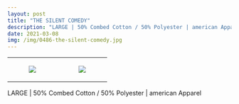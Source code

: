 ```yaml
---
layout: post
title: "THE SILENT COMEDY"
description: "LARGE | 50% Combed Cotton / 50% Polyester | american Apparel"
date: 2021-03-08
img: /img/0486-the-silent-comedy.jpg
---
```




<table style="width:100%;"><tr><td style="vertical-align:top;">
      <figure class="tmblr-full" data-orig-height="2048" data-orig-width="1365" data-orig-src="https://concertshirts.netlify.app/shirts/0486/0486-01.jpg"><img src="https://64.media.tumblr.com/da1d14d953056de099b44b9406b10242/7cfed0e753eebb26-7f/s540x810/40e17e0d4a74c663a3a8eccb30ba1bac9444fee3.jpg" data-orig-height="2048" data-orig-width="1365" data-orig-src="https://concertshirts.netlify.app/shirts/0486/0486-01.jpg"/></figure></td>
    <td style="vertical-align:top;">
      <figure class="tmblr-full" data-orig-height="2048" data-orig-width="1365" data-orig-src="https://concertshirts.netlify.app/shirts/0486/0486-02.jpg"><img src="https://64.media.tumblr.com/d44e1e9b276062d32948d525edb48ce3/7cfed0e753eebb26-47/s540x810/d53e4dc8ea161d5f28910486b26d03ccca90b139.jpg" data-orig-height="2048" data-orig-width="1365" data-orig-src="https://concertshirts.netlify.app/shirts/0486/0486-02.jpg"/></figure></td>
  </tr></table><p>
  LARGE | 50% Combed Cotton / 50% Polyester | american Apparel
</p>

